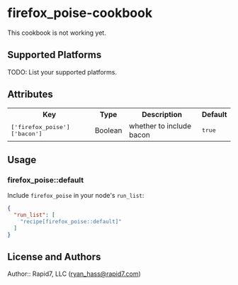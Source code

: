 # firefox_poise-cookbook

This cookbook is not working yet.

## Supported Platforms

TODO: List your supported platforms.

## Attributes

<table>
  <tr>
    <th>Key</th>
    <th>Type</th>
    <th>Description</th>
    <th>Default</th>
  </tr>
  <tr>
    <td><tt>['firefox_poise']['bacon']</tt></td>
    <td>Boolean</td>
    <td>whether to include bacon</td>
    <td><tt>true</tt></td>
  </tr>
</table>

## Usage

### firefox_poise::default

Include `firefox_poise` in your node's `run_list`:

```json
{
  "run_list": [
    "recipe[firefox_poise::default]"
  ]
}
```

## License and Authors

Author:: Rapid7, LLC (<ryan_hass@rapid7.com>)
